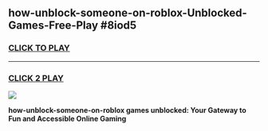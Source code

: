 
## how-unblock-someone-on-roblox-Unblocked-Games-Free-Play #8iod5
<h3>
<a href="https://us.freeplayer.one?title=how-unblock-someone-on-roblox&ref=9M">CLICK TO PLAY</a></h3>
<hr>

<h3>
<a href="https://us.freeplayer.one?title=how-unblock-someone-on-roblox&ref=9M">CLICK 2 PLAY</a>
  
</h3>

<a href="https://us.freeplayer.one?title=how-unblock-someone-on-roblox&ref=9M"><img src="https://clearcache.store/games.png"></a>


**how-unblock-someone-on-roblox games unblocked: Your Gateway to Fun and Accessible Online Gaming**
